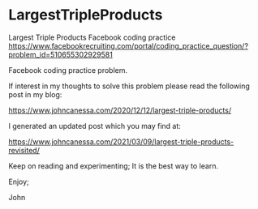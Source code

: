 # LargestTripleProducts
Largest Triple Products Facebook coding practice
https://www.facebookrecruiting.com/portal/coding_practice_question/?problem_id=510655302929581

Facebook coding practice problem.

If interest in my thoughts to solve this problem please read the following post in my blog:

https://www.johncanessa.com/2020/12/12/largest-triple-products/

I generated an updated post which you may find at:

https://www.johncanessa.com/2021/03/09/largest-triple-products-revisited/

Keep on reading and experimenting;
It is the best way to learn.

Enjoy;

John
